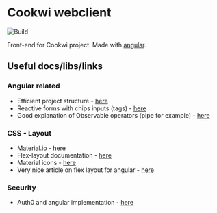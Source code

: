 # Cookwi webclient

![Build](https://github.com/gjdass/cookwi-webclient/workflows/Build/badge.svg)

Front-end for Cookwi project. Made with [angular](https://angular.io).

## Useful docs/libs/links

### Angular related

- Efficient project structure - [here](https://itnext.io/choosing-a-highly-scalable-folder-structure-in-angular-d987de65ec7)
- Reactive forms with chips inputs (tags) - [here](https://www.dev6.com/angular/angular-material-chips-with-reactive-forms-and-custom-validation/)
- Good explanation of Observable operators (pipe for example) - [here](https://www.concretepage.com/angular/angular-observable-pipe)

### CSS - Layout

- Material.io - [here](https://material.angular.io/components/categories)
- Flex-layout documentation - [here](https://github.com/angular/flex-layout/wiki)
- Material icons - [here](https://material.io/resources/icons/?style=baseline)
- Very nice article on flex layout for angular - [here](https://medium.com/angular-in-depth/angular-flex-layout-flexbox-and-grid-layout-for-angular-component-6e7c24457b63)

### Security

- Auth0 and angular implementation - [here](https://auth0.com/docs/quickstart/spa/angular2)
